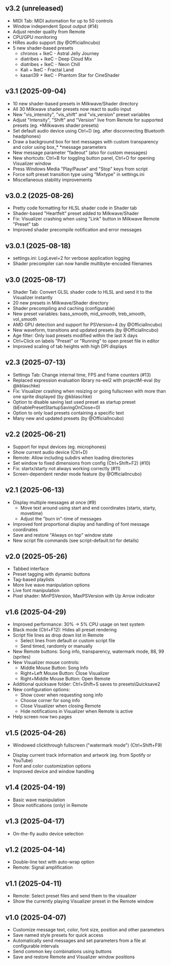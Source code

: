 ## v3.2 (unreleased)

* MIDI Tab: MIDI automation for up to 50 controls
* Window independent Spout output (#14)
* Adjust render quality from Remote
* CPU/GPU monitoring
* HiRes audio support (by @OfficialIncubo)
* 5 new shader-based presets
  - chronos + IkeC - Astral Jelly Journey
  - diatribes + IkeC - Deep Cloud Mix
  - diatribes + IkeC - Neon Chill
  - Kali + IkeC - Fractal Land
  - kasari39 + IkeC - Phantom Star for CineShader

## v3.1 (2025-09-04)

* 10 new shader-based presets in Milkwave/Shader directory
* All 30 Milkwave shader presets now react to audio input
* New "vis_intensity", "vis_shift" and "vis_version" preset variables
* Adjust "Intensity", "Shift" and "Version" live from Remote for supported presets (eg. *Milkwaves shader presets)
* Set default audio device using Ctrl+D (eg. after disconnecting Bluetooth headphones)
* Draw a background box for text messages with custom transparency and color using box_* *message parameters
* New message parameter "fadeout" (also for custom messages)
* New shortcuts: Ctrl+B for toggling button panel, Ctrl+O for opening Visualizer window
* Press Windows Media "Play/Pause" and "Stop" keys from script
* Force soft preset transition type using "Mixtype" in settings.ini
* Miscellaneous stability improvements

## v3.0.2 (2025-08-26)

* Pretty code formatting for HLSL shader code in Shader tab
* Shader-based "Heartfelt" preset added to Milkwave/Shader
* Fix: Visualizer crashing when using "Link" button in Milkwave Remote "Preset" tab
* Improved shader precompile notification and error messages

## v3.0.1 (2025-08-18)

* settings.ini: LogLevel=2 for verbose application logging
* Shader precompiler can now handle multibyte-encoded filenames

## v3.0 (2025-08-17)

* Shader Tab: Convert GLSL shader code to HLSL and send it to the Visualizer instantly
* 20 new presets in Milkwave/Shader directory
* Shader precompiling and caching (configurable)
* New preset variables: bass_smooth, mid_smooth, treb_smooth, vol_smooth
* AMD GPU detection and support for PSVersion=4 (by @OfficialIncubo)
* New waveform, transitions and updated presets (by @OfficialIncubo)
* Age filter: Only load presets modified within the last X days
* Ctrl+Click on labels "Preset" or "Running" to open preset file in editor
* Improved scaling of tab heights with high DPI displays

## v2.3 (2025-07-13)

* Settings Tab: Change internal time, FPS and frame counters (#13)
* Replaced expression evaluation library ns-eel2 with projectM-eval (by @kblaschke)
* Fix: Visualizer crashing when resizing or going fullscreen with more than one sprite displayed (by @kblaschke)
* Option to disable saving last used preset as startup preset (bEnablePresetStartupSavingOnClose=0)
* Option to only load presets containing a specific text
* Many new and updated presets (by @OfficialIncubo)

## v2.2 (2025-06-21)

* Support for input devices (eg. microphones)
* Show current audio device (Ctrl+D)
* Remote: Allow including subdirs when loading directories
* Set window to fixed dimensions from config (Ctrl+Shift+F2) (#10)
* Fix: startx/starty not always working correctly (#11)
* Screen-dependent render mode feature (by @OfficialIncubo)

## v2.1 (2025-06-13)

* Display multiple messages at once (#9)
  - Move text around using start and end coordinates (startx, starty, movetime)
  - Adjust the "burn in"-time of messages
* Improved font proportional display and handling of font message coordinates
* Save and restore "Always on top" window state
* New script file commands (see script-default.txt for details)

## v2.0 (2025-05-26)

* Tabbed interface
* Preset tagging with dynamic buttons
* Tag-based playlists
* More live wave manipulation options
* Live font manipulation
* Pixel shader: MinPSVersion, MaxPSVersion with Up Arrow indicator

## v1.6 (2025-04-29)

* Improved performance: 30% -> 5% CPU usage on test system
* Black mode (Ctrl+F12): Hides all preset rendering
* Script file lines as drop down list in Remote
  - Select lines from default or custom script file
  - Send timed, randomly or manually
* New Remote buttons: Song info, transparency, watermark mode, 88, 99 (sprites)
* New Visualizer mouse controls: 
  - Middle Mouse Button: Song Info
  - Right+Left Mouse Button: Close Visualizer
  - Right+Middle Mouse Button: Open Remote
* Additional quicksave folder: Ctrl+Shift+S saves to presets\Quicksave2
* New configuration options:
  - Show cover when requesting song info
  - Choose corner for song info
  - Close Visualizer when closing Remote
  - Hide notifications in Visualizer when Remote is active
* Help screen now two pages

## v1.5 (2025-04-26)

- Windowed clickthrough fullscreen ("watermark mode") (Ctrl+Shift+F9)
* Display current track information and artwork (eg. from Spotify or YouTube)
* Font and color customization options
* Improved device and window handling

## v1.4 (2025-04-19)

* Basic wave manipulation
* Show notifications (only) in Remote

## v1.3 (2025-04-17)

* On-the-fly audio device selection

## v1.2 (2025-04-14)

* Double-line text with auto-wrap option
* Remote: Signal amplification

## v1.1 (2025-04-11)

* Remote: Select preset files and send them to the visualizer
* Show the currently playing Visualizer preset in the Remote window
 
## v1.0 (2025-04-07)

* Customize message text, color, font size, position and other parameters
* Save named style presets for quick access
* Automatically send messages and set parameters from a file at configurable intervals
* Send common key combinations using buttons
* Save and restore Remote and Visualizer window positions